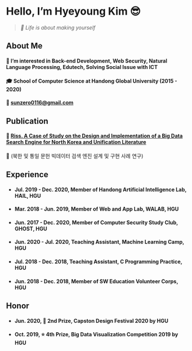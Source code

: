Hello, I’m Hyeyoung Kim 😎
=====
> _💎 Life is about making yourself_


About Me
-----
#### 🌱 I’m interested in Back-end Development, Web Security, Natural Language Processing, Edutech, Solving Social Issue with ICT
#### 🎓 School of Computer Science at Handong Global University (2015 - 2020)
#### 💌 sunzero0116@gmail.com


Publication
-----
#### 📝 [Riss. A Case of Study on the Design and Implementation of a Big Data Search Engine for North Korea and Unification Literature](http://www.riss.kr/search/detail/DetailView.do?p_mat_type=1a0202e37d52c72d&control_no=e1b14f91e048485f7ecd42904f0c5d65)

🔎 (북한 및 통일 문헌 빅데이터 검색 엔진 설계 및 구현 사례 연구)


Experience
-----
- #### Jul. 2019 - Dec. 2020, Member of Handong Artificial Intelligence Lab, HAIL, HGU
- #### Mar. 2018 - Jun. 2019, Member of Web and App Lab, WALAB, HGU
- #### Jun. 2017 - Dec. 2020, Member of Computer Security Study Club, GHOST, HGU
- #### Jun. 2020 - Jul. 2020, Teaching Assistant, Machine Learning Camp, HGU
- #### Jul. 2018 - Dec. 2018, Teaching Assistant, C Programming Practice, HGU
- #### Jun. 2018 - Dec. 2018, Member of SW Education Volunteer Corps, HGU



Honor
-----
- #### Jun. 2020, 🥈 2nd Prize, Capston Design Festival 2020 by HGU
- #### Oct. 2019, ⭐️ 4th Prize, Big Data Visualization Competition 2019 by HGU



<!---
0sunzero0/0sunzero0 is a ✨ special ✨ repository because its `README.md` (this file) appears on your GitHub profile.
You can click the Preview link to take a look at your changes.
--->
